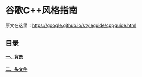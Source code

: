
# 谷歌C++风格指南

原文在这里：https://google.github.io/styleguide/cppguide.html

## 目录

#### [一、背景](https://github.com/chrisxiong/my-notebook/blob/master/Google-Cpp-Style-Guide/background.md)
#### [二、头文件](http://www.123.com)
